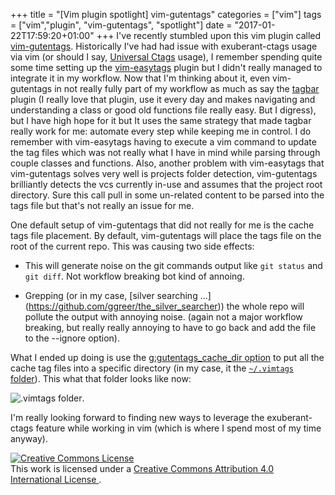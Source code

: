 +++
title = "[Vim plugin spotlight] vim-gutentags"
categories = ["vim"]
tags = ["vim","plugin", "vim-gutentags", "spotlight"]
date = "2017-01-22T17:59:20+01:00"
+++
I've recently stumbled upon this vim plugin called
[vim-gutentags](https://github.com/ludovicchabant/vim-gutentags). Historically
I've had had issue with exuberant-ctags usage via vim (or should I say,
[Universal Ctags](https://ctags.io/) usage), I remember spending quite some
time setting up the [vim-easytags](https://github.com/xolox/vim-easytags)
plugin but I didn't really managed to integrate it in my workflow. Now that I'm
thinking about it, even vim-gutentags in not really fully part of my workflow
as much as say the [tagbar](https://github.com/majutsushi/tagbar) plugin (I
really love that plugin, use it every day and makes navigating and understanding
a class or good old functions file really easy. But I digress), but I have
high hope for it but It uses the same strategy that made tagbar really work for
me: automate every step while keeping me in control. I do remember with
vim-easytags having to execute a vim command to update the tag files which was
not really what I have in mind while parsing through couple classes and
functions. Also, another problem with vim-easytags that vim-gutentags solves
very well is projects folder detection, vim-gutentags brilliantly detects the
vcs currently in-use and assumes that the project root directory. Sure this
call pull in some un-related content to be parsed into the tags file but that's
not really an issue for me.

One default setup of vim-gutentags that did not really for me is the cache tags
file placement. By default, vim-gutentags will place the tags file on the root
of the current repo. This was causing two side effects:

- This will generate noise on the git commands output like `git status` and
   `git diff`. Not workflow breaking bot kind of annoing.

- Grepping (or in my case, [silver searching ...]
(https://github.com/ggreer/the_silver_searcher)) the whole repo will pollute
the output with annoying noise. (again not a major workflow breaking,
but really really annoying to have to go back and add the file to the --ignore
option).

What I ended up doing is use the [g:gutentags_cache_dir
option](https://github.com/ludovicchabant/vim-gutentags/blob/master/doc/gutentags.txt#L385)
to put all the cache tag files into a specific directory (in my case, it the
[`~/.vimtags`
folder](https://github.com/rhabbachi/dotfiles/blob/master/home/.vimrc.bundles.local#L184)).
This what that folder looks like now:

![.vimtags folder](/images/dots_vimtags_content.png).

I'm really looking forward to finding new ways to leverage the exuberant-ctags
feature while working in vim (which is where I spend most of my time anyway).

<div id="license">
<a rel="license" href="http://creativecommons.org/licenses/by/4.0/">
<img alt="Creative Commons License" style="border-width:0" src="https://i.creativecommons.org/l/by/4.0/88x31.png" />
</a><br />This work is licensed under a <a rel="license" href="http://creativecommons.org/licenses/by/4.0/">
Creative Commons Attribution 4.0 International License
</a>.
</div>
